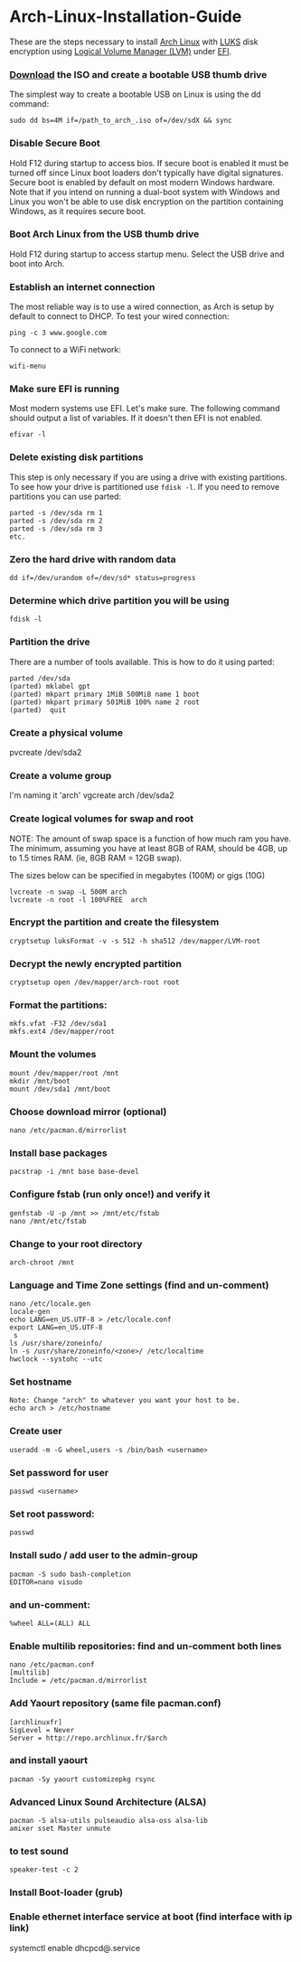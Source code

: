 # Arch-Linux-Installation-Guide

These are the steps necessary to install <a href="https://www.archlinux.org/">Arch Linux</a> with <a href="https://en.wikipedia.org/wiki/Linux_Unified_Key_Setup">LUKS</a> disk encryption using <a href="https://en.wikipedia.org/wiki/Logical_Volume_Manager_(Linux)">Logical Volume Manager (LVM)</a> under <a href="https://en.wikipedia.org/wiki/Unified_Extensible_Firmware_Interface">EFI</a>.


### <a href="https://www.archlinux.org/download/">Download</a> the ISO and create a bootable USB thumb drive
The simplest way to create a bootable USB on Linux is using the dd command:

	sudo dd bs=4M if=/path_to_arch_.iso of=/dev/sdX && sync


### Disable Secure Boot
Hold F12 during startup to access bios. If secure boot is enabled it must be turned off since Linux boot loaders don't typically have digital signatures. Secure boot is enabled by default on most modern Windows hardware. Note that if you intend on running a dual-boot system with Windows and Linux you won't be able to use disk encryption on the partition containing Windows, as it requires secure boot.


### Boot Arch Linux from the USB thumb drive
Hold F12 during startup to access startup menu. Select the USB drive and boot into Arch.


### Establish an internet connection
The most reliable way is to use a wired connection, as Arch is setup by default to connect to DHCP. To test your wired connection:
	
	ping -c 3 www.google.com

To connect to a WiFi network:

	wifi-menu


### Make sure EFI is running
Most modern systems use EFI. Let's make sure. The following command should output a list of variables. If it doesn't then EFI is not enabled.

	efivar -l


### Delete existing disk partitions
This step is only necessary if you are using a drive with existing partitions. To see how your drive is partitioned use `fdisk -l`. If you need to remove partitions you can use parted:

	parted -s /dev/sda rm 1
	parted -s /dev/sda rm 2
	parted -s /dev/sda rm 3
	etc.

### Zero the hard drive with random data

	dd if=/dev/urandom of=/dev/sd* status=progress


### Determine which drive partition you will be using

	fdisk -l


### Partition the drive
There are a number of tools available. This is how to do it using parted:

	parted /dev/sda
	(parted) mklabel gpt
	(parted) mkpart primary 1MiB 500MiB name 1 boot
	(parted) mkpart primary 501MiB 100% name 2 root
	(parted)  quit


### Create a physical volume
pvcreate /dev/sda2

### Create a volume group
I'm naming it 'arch'
vgcreate arch /dev/sda2

### Create logical volumes for swap and root
NOTE: The amount of swap space is a function of how much ram you have. The minimum, assuming you have at least 8GB of RAM, should be 4GB, up to 1.5 times RAM. (ie, 8GB RAM = 12GB swap).

The sizes below can be specified in megabytes (100M) or gigs (10G)

	lvcreate -n swap -L 500M arch
	lvcreate -n root -l 100%FREE  arch


### Encrypt the partition and create the filesystem
	cryptsetup luksFormat -v -s 512 -h sha512 /dev/mapper/LVM-root

### Decrypt the newly encrypted partition
	cryptsetup open /dev/mapper/arch-root root

### Format the partitions:
	mkfs.vfat -F32 /dev/sda1
	mkfs.ext4 /dev/mapper/root

### Mount the volumes
	mount /dev/mapper/root /mnt
	mkdir /mnt/boot
	mount /dev/sda1 /mnt/boot














 
### Choose download mirror (optional)
	nano /etc/pacman.d/mirrorlist
 
### Install base packages
	pacstrap -i /mnt base base-devel
 
### Configure fstab (run only once!) and verify it
	genfstab -U -p /mnt >> /mnt/etc/fstab
	nano /mnt/etc/fstab
 
### Change to your root directory
	arch-chroot /mnt
 
### Language and Time Zone settings (find and un-comment)
	nano /etc/locale.gen
	locale-gen
	echo LANG=en_US.UTF-8 > /etc/locale.conf
	export LANG=en_US.UTF-8
	 s
	ls /usr/share/zoneinfo/
	ln -s /usr/share/zoneinfo/<zone>/ /etc/localtime
	hwclock --systohc --utc
 
### Set hostname
	Note: Change "arch" to whatever you want your host to be.
	echo arch > /etc/hostname
 
### Create user
	useradd -m -G wheel,users -s /bin/bash <username>

### Set password for user
	passwd <username>

### Set root password:
	passwd
 
### Install sudo / add user to the admin-group
	pacman -S sudo bash-completion
	EDITOR=nano visudo

### and un-comment: 
	%wheel ALL=(ALL) ALL
 
 
### Enable multilib repositories: find and un-comment both lines
	nano /etc/pacman.conf
	[multilib]
	Include = /etc/pacman.d/mirrorlist

### Add Yaourt repository (same file pacman.conf)
	[archlinuxfr]
	SigLevel = Never
	Server = http://repo.archlinux.fr/$arch

### and install yaourt
	pacman -Sy yaourt customizepkg rsync
 
### Advanced Linux Sound Architecture (ALSA)
	pacman -S alsa-utils pulseaudio alsa-oss alsa-lib
	amixer sset Master unmute

### to test sound
	speaker-test -c 2
 
### Install Boot-loader (grub)

 
### Enable ethernet interface service at boot (find interface with ip link)
systemctl enable dhcpcd@.service